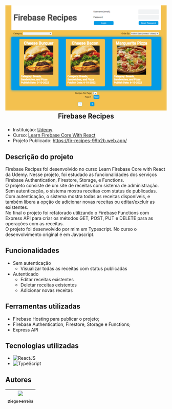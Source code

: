 ## <p align="center">![Text Converter Tool](./readme-image.png)<br>Firebase Recipes</p>

* Instituição: [Udemy](https://www.udemy.com)
* Curso: [Learn Firebase Core With React](https://www.udemy.com/course/learn-firebase/)
* Projeto Publicado: https://fir-recipes-99b2b.web.app/

## Descrição do projeto
Firebase Recipes foi desenvolvido no curso Learn Firebase Core with React da Udemy. Nesse projeto, foi estudado as funcionalidades dos serviços Firebase Authentication, Firestore, Storage, e Functions. 
<br>O projeto consiste de um site de receitas com sistema de administração. Sem autenticação, o sistema mostra receitas com status de publicadas. Com autenticação, o sistema mostra todas as receitas disponíveis, e também libera a opção de adicionar novas receitas ou editar/excluir as existentes. 
<br>No final o projeto foi refatorado utilizando o Firebase Functions com Express API para criar os métodos GET, POST, PUT e DELETE para as operações com as receitas.
<br>O projeto foi desenvolvido por mim em Typescript. No curso o desenvolvimento original é em Javascript.

## Funcionalidades
* Sem autenticação
  * Visualizar todas as receitas com status publicadas
* Autenticado
  * Editar receitas existentes
  * Deletar receitas existentes
  * Adicionar novas receitas

## Ferramentas utilizadas
* Firebase Hosting para publicar o projeto;
* Firebase Authentication, Firestore, Storage e Functions;
* Express API

## Tecnologias utilizadas
* ![ReactJS](https://img.shields.io/badge/-ReactJS-black?style=flat-square&logo=react)
* ![TypeScript](https://img.shields.io/badge/-TypeScript-007ACC?style=flat-square&logo=typescript&logoColor=white)

## Autores
| [<img src="https://avatars.githubusercontent.com/u/97759524?v=4" width=115><br><sub>Diego Ferreira</sub>](https://github.com/diegonf) | 
| :---: |